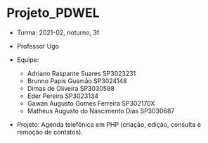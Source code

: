 # Projeto_PDWEL
* Turma: 2021-02, noturno, 3f
* Professor Ugo
* Equipe: 
    - Adriano Raspante Suares	SP3023231
    - Brunno Papis Gusmão	SP3024148
    - Dimas de Oliveira	SP3030598
    - Eder Pereira	SP3023134
    - Gawan Augusto Gomes Ferreira	SP302170X
    - Matheus Augusto do Nascimento Dias SP3030687

* Projeto: Agenda telefônica em PHP (criação, edição, consulta e remoção de contatos).
